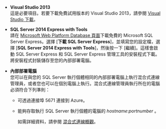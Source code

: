 
* **Visual Studio 2013** <br/>這是必要項目。若要下載免費試用版本的 Visual Studio 2013，請參閱 [Visual Studio 下載](http://www.visualstudio.com/downloads/download-visual-studio-vs)。 
* **SQL Server 2014 Express with Tools** <br/>請在 [Microsoft Web Platform Database 頁面](http://www.microsoft.com/zh-TW/server-cloud/Products/sql-server-editions/sql-server-express.aspx)下載免費的 Microsoft SQL Server Express。選擇 [**下載 SQL Server Express**]，並填寫您的設定檔，選擇 [**SQL Server 2014 Express with Tools**]，然後按一下 [繼續]。這樣會啟動 SQL Server Express 和 SQL Server Express 管理工具的安裝程式下載。將安裝程式封裝儲存至您的內部部署電腦。
* **內部部署電腦** <br/>您可以在與您的 SQL Server 執行個體相同的內部部署電腦上執行混合式連線管理員，或者您也可以在個別電腦上執行。混合式連線管理員執行所在的電腦必須符合下列準則：
  
  * 可透過連接埠 5671 連接到 Azure。
  * 能夠存取執行 SQL Server 執行個體的電腦的 *hostname*:*portnumber* 。  
    
    如需詳細資料，請參閱 [混合式連線概觀](../articles/biztalk-services/integration-hybrid-connection-overview.md)。

<!----HONumber=Oct15_HO3-->
